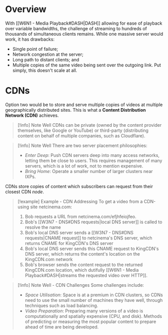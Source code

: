 # Overview
With [[W6N1 - Media Playback#DASH|DASH]] allowing for ease of playback over variable bandwidths, the challenge of streaming to hundreds of thousands of simultaneous clients remains.
While one massive server would work, it has drawbacks:
- Single point of failure;
- Network congestion at the server;
- Long path to distant clients; and
- Multiple copies of the same video being sent over the outgoing link.
Put simply, this doesn't scale at all.
# CDNs
Option two would be to store and serve multiple copies of videos at multiple geographically distributed sites. This is what a **Content Distribution Network (CDN)** achieves.
> [!info] Note Well
> CDNs can be private (owned by the content provider themselves, like Google or YouTube) or third-party (distributing content on behalf of multiple companies, such as Cloudflare).

> [!info] Note Well
> There are two server placement philosophies:
> - *Enter Deep*: Push CDN servers deep into many access networks, letting them be close to users. This requires management of many servers, which is a lot of work, not to mention expensive.
> - *Bring Home*: Operate a smaller number of larger clusters near IXPs.

CDNs store copies of content which subscribers can request from their closest CDN *node*.

> [!example] Example - CDN Addressing
> To get a video from a CDN-using site netcinema.com:
> 1. Bob requests a URL from netcinema.com/efjhfeiojfeo.
> 2. Bob's [[W3N7 - DNS#DNS requests|local DNS server]] is called to resolve the name
> 3. Bob's local DNS server sends a [[W3N7 - DNS#DNS requests|CNAME request]] to netcinema's DNS server, which returns CNAME for KingCDN's DNS server
> 4. Bob's local DNS server sends this CNAME request to KingCDN's DNS server, which returns the content's location on the KingCDN.com network
> 5. Bob's browser sends the content request to the returned KingCDN.com location, which dutifully [[W6N1 - Media Playback#DASH|streams the requested video over HTTP]].

> [!info] Note Well - CDN Challenges
> Some challenges include:
> - *Space Utilisation*: Space is at a premium in CDN clusters, so CDNs need to use the small number of machines they have well, through techniques such as load balancing.
> - *Video Preparation*: Preparing many versions of a video is computationally and spatially expensive (CPU, and disk). Methods of predicting or measuring the most popular content to prepare ahead of time are being developed.
